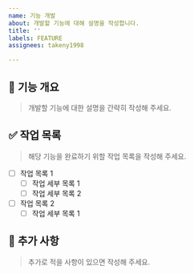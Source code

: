 ```yaml
---
name: 기능 개발
about: 개발할 기능에 대해 설명을 작성합니다.
title: ''
labels: FEATURE
assignees: takeny1998

---
```


## 📝 기능 개요
> 개발할 기능에 대한 설명을 간략히 작성해 주세요.

## ✅ 작업 목록
> 해당 기능을 완료하기 위할 작업 목록을 작성해 주세요.

- [ ] 작업 목록 1
  - [ ] 작업 세부 목록 1
  - [ ] 작업 세부 목록 2
- [ ] 작업 목록 2
  - [ ] 작업 세부 목록 1

## 💬 추가 사항
> 추가로 적을 사항이 있으면 작성해 주세요.
